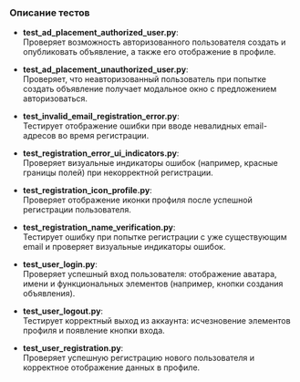 ### Описание тестов

- **test_ad_placement_authorized_user.py**:  
  Проверяет возможность авторизованного пользователя создать и опубликовать объявление, а также его отображение в профиле.

- **test_ad_placement_unauthorized_user.py**:  
  Проверяет, что неавторизованный пользователь при попытке создать объявление получает модальное окно с предложением авторизоваться.

- **test_invalid_email_registration_error.py**:  
  Тестирует отображение ошибки при вводе невалидных email-адресов во время регистрации.

- **test_registration_error_ui_indicators.py**:  
  Проверяет визуальные индикаторы ошибок (например, красные границы полей) при некорректной регистрации.

- **test_registration_icon_profile.py**:  
  Проверяет отображение иконки профиля после успешной регистрации пользователя.

- **test_registration_name_verification.py**:  
  Тестирует ошибку при попытке регистрации с уже существующим email и проверяет визуальные индикаторы ошибок.

- **test_user_login.py**:  
  Проверяет успешный вход пользователя: отображение аватара, имени и функциональных элементов (например, кнопки создания объявления).

- **test_user_logout.py**:  
  Тестирует корректный выход из аккаунта: исчезновение элементов профиля и появление кнопки входа.

- **test_user_registration.py**:  
  Проверяет успешную регистрацию нового пользователя и корректное отображение данных в профиле.
